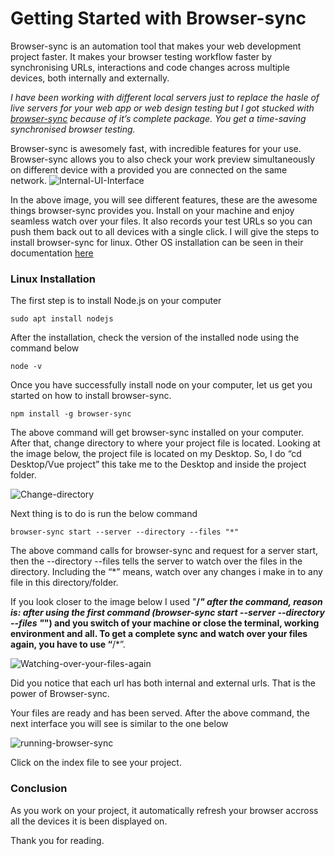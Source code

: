 # Getting Started with Browser-sync


Browser-sync is an automation tool that makes your web development project faster. It makes your browser testing workflow faster by synchronising URLs, interactions and code changes across multiple devices, both internally and externally.

*I have been working with different local servers just to replace the hasle of live servers for your web app or web design testing but I got stucked with [browser-sync](https://www.browsersync.io/) because of it’s complete package. You get a time-saving synchronised browser testing.* 

Browser-sync is awesomely fast, with incredible features for your use. Browser-sync allows you to also check your work preview simultaneously on different device with a provided you are connected on the same network.
![Internal-UI-Interface](/engineering-education/getting-started-with-browser-sync/browsersync-dashboard.png)

In the above image, you will see different features, these are the awesome things browser-sync provides you. Install on your machine and enjoy seamless watch over your files. It also records your test URLs so you can push them back out to all devices with a single click.
I will give the steps to install browser-sync for linux. Other OS installation can be seen in their documentation [here](https://www.browsersync.io/docs)

### Linux Installation

The first step is to install Node.js on your computer
```
sudo apt install nodejs

```
After the installation, check the version of the installed node using the command below

```
node -v
```

Once you have successfully install node on your computer, let us get you started on how to install browser-sync.

```
npm install -g browser-sync
```
The above command will get browser-sync installed on your computer. After that, change directory to where your project file is located. Looking at the image below, the project file is located on my Desktop. So, I do “cd Desktop/Vue project” this take me to the Desktop and inside the project folder.

![Change-directory](/engineering-education/getting-started-with-browser-sync/cd.png)

Next thing is to do is run the below command

```
browser-sync start --server --directory --files "*"
```
The above command calls for browser-sync and request for a server start, then the --directory --files tells the server to watch over the files in the directory. Including the “*” means, watch over any changes i make in to any file in this directory/folder.

If you look closer to the image below I used "**/*"
 after the command, reason is: after using the first command (browser-sync start --server --directory --files "*") 
 and you switch of your machine or close the terminal, working environment and all. To get a complete sync and watch over your files again, you have to use “**/*”.

 ![Watching-over-your-files-again](/engineering-education/getting-started-with-browser-sync/watching-files.png)

 Did you notice that each url has both internal and external urls. That is the power of Browser-sync.

 Your files are ready and has been served. After the above command, the next interface you will see is similar to the one below

 ![running-browser-sync](/engineering-education/getting-started-with-browser-sync/final-interface.png)

Click on the index file to see your project.

### Conclusion

As you work on your project, it automatically refresh your browser accross all the devices it is been displayed on.

Thank you for reading.

